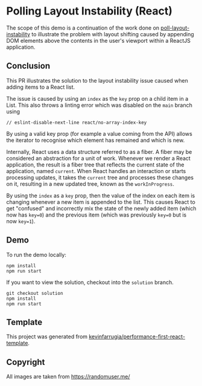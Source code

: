 # Polling Layout Instability (React)

The scope of this demo is a continuation of the work done on [poll-layout-instability](https://github.com/kevinfarrugia/poll-layout-instability) to illustrate the problem with layout shifting caused by appending DOM elements above the contents in the user's viewport within a ReactJS application.

## Conclusion

This PR illustrates the solution to the layout instability issue caused when adding items to a React list.

The issue is caused by using an `index` as the `key` prop on a child item in a List. This also throws a linting error which was disabled on the `main` branch using

```
// eslint-disable-next-line react/no-array-index-key
```

By using a valid key prop (for example a value coming from the API) allows the iterator to recognise which element has remained and which is new.

Internally, React uses a data structure referred to as a fiber. A fiber may be considered an abstraction for a unit of work. Whenever we render a React application, the result is a fiber tree that reflects the current state of the application, named `current`. When React handles an interaction or starts processing updates, it takes the `current` tree and processes these changes on it, resulting in a new updated tree, known as the `workInProgress`.

By using the `index` as a `key` prop, then the value of the index on each item is changing whenever a new item is appended to the list. This causes React to get "confused" and incorrectly mix the state of the newly added item (which now has `key=0`) and the previous item (which was previously `key=0` but is now `key=1`).

## Demo

To run the demo locally:

```
npm install
npm run start
```

If you want to view the solution, checkout into the `solution` branch.

```
git checkout solution
npm install
npm run start
```

## Template

This project was generated from [kevinfarrugia/performance-first-react-template](https://github.com/kevinfarrugia/performance-first-react-template).

## Copyright

All images are taken from https://randomuser.me/
